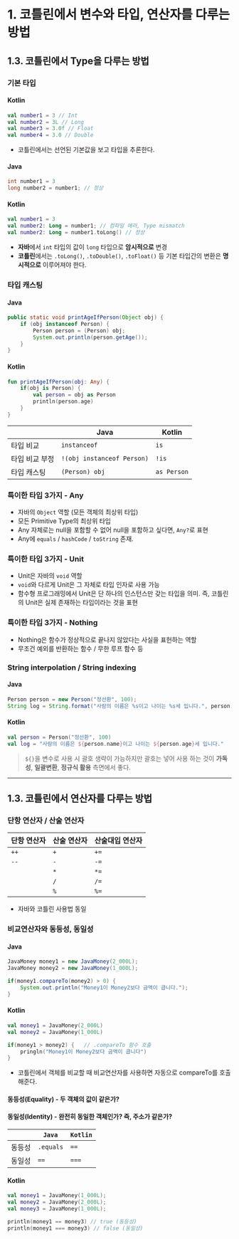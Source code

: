 # 1. 코틀린에서 변수와 타입, 연산자를 다루는 방법

## 1.3. 코틀린에서 Type을 다루는 방법

### 기본 타입

#### Kotlin
```kotlin
val number1 = 3 // Int
val number2 = 3L // Long
val number3 = 3.0f // Float
val number4 = 3.0 // Double 
```
* 코틀린에서는 선언된 기본값을 보고 타입을 추론한다.

#### Java
```java
int number1 = 3
long number2 = number1; // 정상
```

#### Kotlin
```kotlin
val number1 = 3
val number2: Long = number1; // 컴파일 에러, Type mismatch
val number2: Long = number1.toLong() // 정상
```
* **자바**에서 `int` 타입의 값이 `long` 타입으로 **암시적으로** 변경
* **코틀린**에서는 `.toLong()`, `.toDouble()`, `.toFloat()` 등 기본 타입간의 변환은 **명시적으로** 이루어져야 한다.

### 타입 캐스팅

#### Java
```java
public static void printAgeIfPerson(Object obj) {
    if (obj instanceof Person) {
        Person person = (Person) obj;
        System.out.println(person.getAge());
    }
}
```

#### Kotlin
```kotlin
fun printAgeIfPerson(obj: Any) {
    if(obj is Person) {
        val person = obj as Person
        println(person.age)
    }
}
```
||Java|Kotlin|
|--|--|--|
|타입 비교|`instanceof`|`is`|
|타입 비교 부정|`!(obj instanceof Person)`|`!is`|
|타입 캐스팅|`(Person) obj`|`as Person`|

### 특이한 타입 3가지 - Any
* 자바의 `Object` 역할 (모든 객체의 최상위 타입)
* 모든 Primitive Type의 최상위 타입
* Any 자체로는 null을 포함할 수 없어 null을 포함하고 싶다면, `Any?`로 표현
* Any에 `equals` / `hashCode` / `toString` 존재.

### 특이한 타입 3가지 - Unit
* Unit은 자바의 `void` 역할
* `void`와 다르게 Unit은 그 자체로 타입 인자로 사용 가능
* 함수형 프로그래밍에서 Unit은 단 하나의 인스턴스만 갖는 타입을 의미. 즉, 코틀린의 Unit은 실제 존재하는 타입이라는 것을 표현

### 특이한 타입 3가지 - Nothing
* Nothing은 함수가 정상적으로 끝나지 않았다는 사실을 표헌하는 역할
* 무조건 예외를 반환하는 함수 / 무한 루프 함수 등

### String interpolation / String indexing

#### Java
```java
Person person = new Person("정선환", 100);
String log = String.format("사람의 이름은 %s이고 나이는 %s세 입니다.", person.getName(), person.getAge());
```
#### Kotlin
```kotlin
val person = Person("정선환", 100)
val log = "사람의 이름은 ${person.name}이고 나이는 ${person.age}세 입니다."
```

> `${}`을 변수로 사용 시 괄호 생략이 가능하지만 괄호는 넣어 사용 하는 것이 **가독성**, **일괄변환**, **정규식 활용** 측면에서 좋다.

<hr>

## 1.3. 코틀린에서 연산자를 다루는 방법

### 단항 연산자 / 산술 연산자

|단항 연산자|산술 연산자|산술대입 연산자|
|--|--|--|
|`++`|`+`|`+=`|
|`--`|`-`|`-=`|
||`*`|`*=`|
||`/`|`/=`|
||`%`|`%=`|
* 자바와 코틀린 사용법 동일

### 비교연산자와 동등성, 동일성

#### Java
```java
JavaMoney money1 = new JavaMoney(2_000L);
JavaMoney money2 = new JavaMoney(1_000L);

if(money1.compareTo(money2) > 0) {
    System.out.println("Money1이 Money2보다 금액이 큽니다.");
}
```

#### Kotlin
```kotlin
val money1 = JavaMoney(2_000L)
val money2 = JavaMoney(1_000L)

if(money1 > money2) {   // .compareTo 함수 호출
    pringln("Money1이 Money2보다 금액이 큽니다")
}
```
* 코틀린에서 객체를 비교할 때 비교연산자를 사용하면 자동으로 compareTo를 호출해준다. 

#### 동등성(Equality) - 두 객체의 값이 같은가?
#### 동일성(Identity) - 완전히 동일한 객체인가? 즉, 주소가 같은가?
||`Java`|`Kotlin`|
|--|--|--|
|동등성|`.equals`|`==`|
|동일성|`==`|`===`|

#### Kotlin
```kotlin
val money1 = JavaMoney(1_000L);
val money2 = JavaMoney(2_000L);
val money3 = JavaMoney(1_000L);

println(money1 == money3) // true (동등성)
println(money1 === money3) // false (동일성)
```